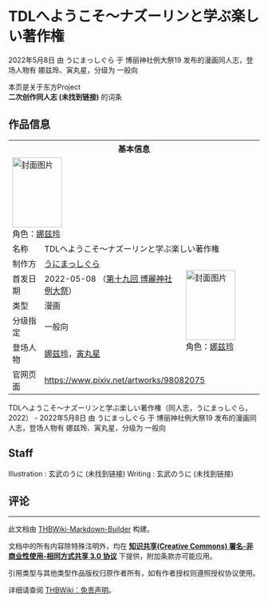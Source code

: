 # TDLへようこそ～ナズーリンと学ぶ楽しい著作権

<!-- source html: G:\repos\THBWiki-Markdown-Builder\THBWikiMarkdown\Temp\main\b\bf\ns0%3ATDL%E3%81%B8%E3%82%88%E3%81%86%E3%81%93%E3%81%9D%EF%BD%9E%E3%83%8A%E3%82%BA%E3%83%BC%E3%83%AA%E3%83%B3%E3%81%A8%E5%AD%A6%E3%81%B6%E6%A5%BD%E3%81%97%E3%81%84%E8%91%97%E4%BD%9C%E6%A8%A9.html -->

2022年5月8日 由 うにまっしぐら 于 博丽神社例大祭19 发布的漫画同人志，登场人物有 娜兹玲、寅丸星，分级为 一般向

本页是关于东方Project  
 **二次创作同人志 (未找到链接)** 的词条

## 作品信息

<table><tbody><tr><th colspan="3">基本信息</th></tr><tr><td class="cover-artwork-mobile" colspan="2"><a href="./文件-TDLへようこそ～ナズーリンと学ぶ楽しい著作権封面.jpg.md" class="image" title="封面图片"><img alt="封面图片" src="https://upload.thwiki.cc/thumb/c/c8/TDL%E3%81%B8%E3%82%88%E3%81%86%E3%81%93%E3%81%9D%EF%BD%9E%E3%83%8A%E3%82%BA%E3%83%BC%E3%83%AA%E3%83%B3%E3%81%A8%E5%AD%A6%E3%81%B6%E6%A5%BD%E3%81%97%E3%81%84%E8%91%97%E4%BD%9C%E6%A8%A9%E5%B0%81%E9%9D%A2.jpg/99px-TDL%E3%81%B8%E3%82%88%E3%81%86%E3%81%93%E3%81%9D%EF%BD%9E%E3%83%8A%E3%82%BA%E3%83%BC%E3%83%AA%E3%83%B3%E3%81%A8%E5%AD%A6%E3%81%B6%E6%A5%BD%E3%81%97%E3%81%84%E8%91%97%E4%BD%9C%E6%A8%A9%E5%B0%81%E9%9D%A2.jpg" decoding="async" loading="lazy" width="99" height="140" srcset="https://upload.thwiki.cc/thumb/c/c8/TDL%E3%81%B8%E3%82%88%E3%81%86%E3%81%93%E3%81%9D%EF%BD%9E%E3%83%8A%E3%82%BA%E3%83%BC%E3%83%AA%E3%83%B3%E3%81%A8%E5%AD%A6%E3%81%B6%E6%A5%BD%E3%81%97%E3%81%84%E8%91%97%E4%BD%9C%E6%A8%A9%E5%B0%81%E9%9D%A2.jpg/149px-TDL%E3%81%B8%E3%82%88%E3%81%86%E3%81%93%E3%81%9D%EF%BD%9E%E3%83%8A%E3%82%BA%E3%83%BC%E3%83%AA%E3%83%B3%E3%81%A8%E5%AD%A6%E3%81%B6%E6%A5%BD%E3%81%97%E3%81%84%E8%91%97%E4%BD%9C%E6%A8%A9%E5%B0%81%E9%9D%A2.jpg 1.5x, https://upload.thwiki.cc/thumb/c/c8/TDL%E3%81%B8%E3%82%88%E3%81%86%E3%81%93%E3%81%9D%EF%BD%9E%E3%83%8A%E3%82%BA%E3%83%BC%E3%83%AA%E3%83%B3%E3%81%A8%E5%AD%A6%E3%81%B6%E6%A5%BD%E3%81%97%E3%81%84%E8%91%97%E4%BD%9C%E6%A8%A9%E5%B0%81%E9%9D%A2.jpg/198px-TDL%E3%81%B8%E3%82%88%E3%81%86%E3%81%93%E3%81%9D%EF%BD%9E%E3%83%8A%E3%82%BA%E3%83%BC%E3%83%AA%E3%83%B3%E3%81%A8%E5%AD%A6%E3%81%B6%E6%A5%BD%E3%81%97%E3%81%84%E8%91%97%E4%BD%9C%E6%A8%A9%E5%B0%81%E9%9D%A2.jpg 2x" data-file-width="850" data-file-height="1200"></a><div class="cover-char">角色：<a href="./娜兹玲.md" title="娜兹玲">娜兹玲</a></div></td>
</tr><tr><td class="label">名称</td><td colspan="2"> TDLへようこそ～ナズーリンと学ぶ楽しい著作権 </td></tr><tr><td class="label">制作方</td><td><a href="./うにまっしぐら.md" title="うにまっしぐら">うにまっしぐら</a></td><td class="cover-artwork" rowspan="5" style="min-width:140px;"><a href="./文件-TDLへようこそ～ナズーリンと学ぶ楽しい著作権封面.jpg.md" class="image" title="封面图片"><img alt="封面图片" src="https://upload.thwiki.cc/thumb/c/c8/TDL%E3%81%B8%E3%82%88%E3%81%86%E3%81%93%E3%81%9D%EF%BD%9E%E3%83%8A%E3%82%BA%E3%83%BC%E3%83%AA%E3%83%B3%E3%81%A8%E5%AD%A6%E3%81%B6%E6%A5%BD%E3%81%97%E3%81%84%E8%91%97%E4%BD%9C%E6%A8%A9%E5%B0%81%E9%9D%A2.jpg/99px-TDL%E3%81%B8%E3%82%88%E3%81%86%E3%81%93%E3%81%9D%EF%BD%9E%E3%83%8A%E3%82%BA%E3%83%BC%E3%83%AA%E3%83%B3%E3%81%A8%E5%AD%A6%E3%81%B6%E6%A5%BD%E3%81%97%E3%81%84%E8%91%97%E4%BD%9C%E6%A8%A9%E5%B0%81%E9%9D%A2.jpg" decoding="async" loading="lazy" width="99" height="140" srcset="https://upload.thwiki.cc/thumb/c/c8/TDL%E3%81%B8%E3%82%88%E3%81%86%E3%81%93%E3%81%9D%EF%BD%9E%E3%83%8A%E3%82%BA%E3%83%BC%E3%83%AA%E3%83%B3%E3%81%A8%E5%AD%A6%E3%81%B6%E6%A5%BD%E3%81%97%E3%81%84%E8%91%97%E4%BD%9C%E6%A8%A9%E5%B0%81%E9%9D%A2.jpg/149px-TDL%E3%81%B8%E3%82%88%E3%81%86%E3%81%93%E3%81%9D%EF%BD%9E%E3%83%8A%E3%82%BA%E3%83%BC%E3%83%AA%E3%83%B3%E3%81%A8%E5%AD%A6%E3%81%B6%E6%A5%BD%E3%81%97%E3%81%84%E8%91%97%E4%BD%9C%E6%A8%A9%E5%B0%81%E9%9D%A2.jpg 1.5x, https://upload.thwiki.cc/thumb/c/c8/TDL%E3%81%B8%E3%82%88%E3%81%86%E3%81%93%E3%81%9D%EF%BD%9E%E3%83%8A%E3%82%BA%E3%83%BC%E3%83%AA%E3%83%B3%E3%81%A8%E5%AD%A6%E3%81%B6%E6%A5%BD%E3%81%97%E3%81%84%E8%91%97%E4%BD%9C%E6%A8%A9%E5%B0%81%E9%9D%A2.jpg/198px-TDL%E3%81%B8%E3%82%88%E3%81%86%E3%81%93%E3%81%9D%EF%BD%9E%E3%83%8A%E3%82%BA%E3%83%BC%E3%83%AA%E3%83%B3%E3%81%A8%E5%AD%A6%E3%81%B6%E6%A5%BD%E3%81%97%E3%81%84%E8%91%97%E4%BD%9C%E6%A8%A9%E5%B0%81%E9%9D%A2.jpg 2x" data-file-width="850" data-file-height="1200"></a><div class="cover-char">角色：<a href="./娜兹玲.md" title="娜兹玲">娜兹玲</a></div></td>
</tr><tr><td class="label">首发日期</td><td>2022-05-08&#160;（<a href="/展会作品列表?e=%E5%8D%9A%E4%B8%BD%E7%A5%9E%E7%A4%BE%E4%BE%8B%E5%A4%A7%E7%A5%AD%2319">第十九回 博麗神社例大祭</a>）</td></tr><tr><td class="label">类型</td><td>漫画</td></tr><tr><td class="label">分级指定</td><td>一般向</td></tr><tr><td class="label">登场人物</td><td><a href="./娜兹玲.md" title="娜兹玲">娜兹玲</a>，<a href="./寅丸星.md" title="寅丸星">寅丸星</a></td></tr>
<tr><td class="label">官网页面</td><td colspan="2"><a rel="nofollow" class="external free" href="https://www.pixiv.net/artworks/98082075">https://www.pixiv.net/artworks/98082075</a></td></tr></tbody></table>

TDLへようこそ～ナズーリンと学ぶ楽しい著作権（同人志，うにまっしぐら，2022） - 2022年5月8日 由 うにまっしぐら 于 博丽神社例大祭19 发布的漫画同人志，登场人物有 娜兹玲、寅丸星，分级为 一般向

## Staff
Illustration
: 玄武のうに (未找到链接)
Writing
: 玄武のうに (未找到链接)


## 评论




---

此文档由 [THBWiki-Markdown-Builder](https://github.com/Delsin-Yu/THBWiki-Markdown-Builder) 构建。

文档中的所有内容除特殊注明外，均在 [**知识共享(Creative Commons) 署名-非商业性使用-相同方式共享 3.0 协议**](https://creativecommons.org/licenses/by-sa/3.0/deed.zh-hans) 下提供，附加条款亦可能应用。

引用类型与其他类型作品版权归原作者所有，如有作者授权则遵照授权协议使用。

详细请查阅 [THBWiki：免责声明](https://thbwiki.cc/THBWiki:%E5%85%8D%E8%B4%A3%E5%A3%B0%E6%98%8E)。

